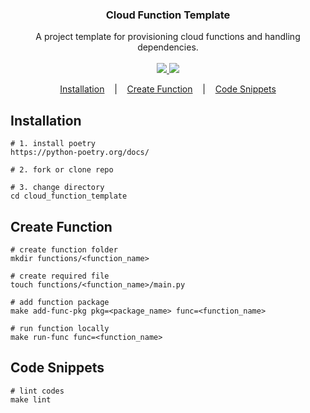 <h3 align=center>Cloud Function Template</h3>
<p align=center>
  <span>A project template for provisioning cloud functions and handling dependencies.</span>
  <br>
  <br>
  <a target="_blank" href="https://www.python.org/downloads/" title="Python version">
    <img src="https://img.shields.io/badge/python-%3E=_3.10-green.svg">
  </a>
  <a target="_blank" href="https://github.com/freshstartagain/cloud_function_template/actions/workflows/code_quality.yml" title="Code Quality">
    <img src="https://github.com/freshstartagain/cloud_function_template/actions/workflows/code_quality.yml/badge.svg">
  </a>
</p>

<p align="center">
  <a href="#installation">Installation</a>
  &nbsp;&nbsp;&nbsp;|&nbsp;&nbsp;&nbsp;
  <a href="#create-function">Create Function</a>
  &nbsp;&nbsp;&nbsp;|&nbsp;&nbsp;&nbsp;
  <a href="#code-snippets">Code Snippets</a>
</p>

## Installation 

```console
# 1. install poetry
https://python-poetry.org/docs/

# 2. fork or clone repo

# 3. change directory
cd cloud_function_template
```

## Create Function 

```console
# create function folder
mkdir functions/<function_name>

# create required file
touch functions/<function_name>/main.py

# add function package
make add-func-pkg pkg=<package_name> func=<function_name>

# run function locally
make run-func func=<function_name>
```

## Code Snippets

```console
# lint codes
make lint
```



